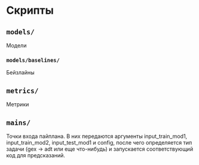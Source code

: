 # Скрипты

## `models/`
Модели

### `models/baselines/`
Бейзлайны

## `metrics/`
Метрики

## `mains/`
Точки входа пайплана. В них передаются аргументы input_train_mod1, input_train_mod2, input_test_mod1 и config, после чего определяется тип задачи (gex -> adt или еще что-нибудь) и запускается соответствующий код для предсказаний.